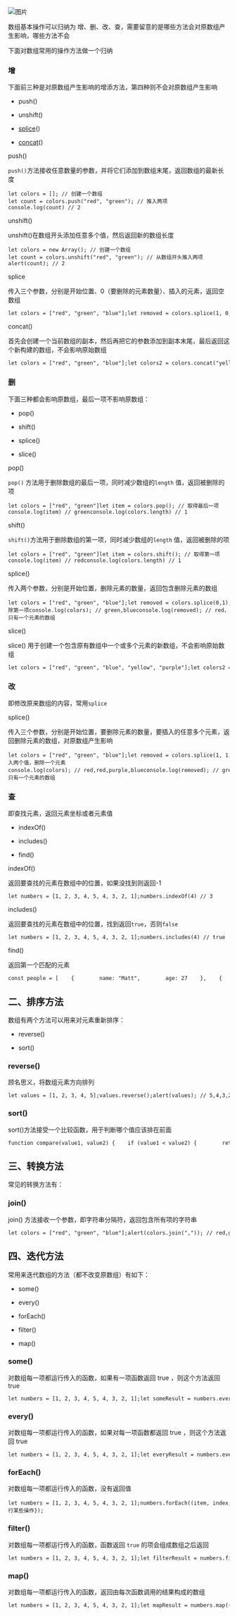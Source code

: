 ![图片](https://img-blog.csdnimg.cn/img_convert/aead4d51cdce9804d21a5d7b4e104002.png)

数组基本操作可以归纳为 增、删、改、查，需要留意的是哪些方法会对原数组产生影响，哪些方法不会

下面对数组常用的操作方法做一个归纳

### 增

下面前三种是对原数组产生影响的增添方法，第四种则不会对原数组产生影响

-   push()
    
-   unshift()
    
-   [splice](https://so.csdn.net/so/search?q=splice&spm=1001.2101.3001.7020)()
    
-   [concat](https://so.csdn.net/so/search?q=concat&spm=1001.2101.3001.7020)()
    

push()

`push()`方法接收任意数量的参数，并将它们添加到数组末尾，返回数组的最新长度

```cobol
let colors = []; // 创建一个数组let count = colors.push("red", "green"); // 推入两项console.log(count) // 2
```

unshift()

unshift()在数组开头添加任意多个值，然后返回新的数组长度

```cobol
let colors = new Array(); // 创建一个数组let count = colors.unshift("red", "green"); // 从数组开头推入两项alert(count); // 2
```

splice

传入三个参数，分别是开始位置、0（要删除的元素数量）、插入的元素，返回空数组

```cobol
let colors = ["red", "green", "blue"];let removed = colors.splice(1, 0, "yellow", "orange")console.log(colors) // red,yellow,orange,green,blueconsole.log(removed) // []
```

concat()

首先会创建一个当前数组的副本，然后再把它的参数添加到副本末尾，最后返回这个新构建的数组，不会影响原始数组

```cobol
let colors = ["red", "green", "blue"];let colors2 = colors.concat("yellow", ["black", "brown"]);console.log(colors); // ["red", "green","blue"]console.log(colors2); // ["red", "green", "blue", "yellow", "black", "brown"]
```

### 删

下面三种都会影响原数组，最后一项不影响原数组：

-   pop()
    
-   shift()
    
-   splice()
    
-   slice()
    

pop()

`pop()` 方法用于删除数组的最后一项，同时减少数组的`length` 值，返回被删除的项

```cobol
let colors = ["red", "green"]let item = colors.pop(); // 取得最后一项console.log(item) // greenconsole.log(colors.length) // 1
```

shift()

`shift()`方法用于删除数组的第一项，同时减少数组的`length` 值，返回被删除的项

```cobol
let colors = ["red", "green"]let item = colors.shift(); // 取得第一项console.log(item) // redconsole.log(colors.length) // 1
```

splice()

传入两个参数，分别是开始位置，删除元素的数量，返回包含删除元素的数组

```cobol
let colors = ["red", "green", "blue"];let removed = colors.splice(0,1); // 删除第一项console.log(colors); // green,blueconsole.log(removed); // red，只有一个元素的数组
```

slice()

slice() 用于创建一个包含原有数组中一个或多个元素的新数组，不会影响原始数组

```cobol
let colors = ["red", "green", "blue", "yellow", "purple"];let colors2 = colors.slice(1);let colors3 = colors.slice(1, 4);console.log(colors)   // red,green,blue,yellow,purpleconcole.log(colors2); // green,blue,yellow,purpleconcole.log(colors3); // green,blue,yellow
```

### 改

即修改原来数组的内容，常用`splice`

splice()

传入三个参数，分别是开始位置，要删除元素的数量，要插入的任意多个元素，返回删除元素的数组，对原数组产生影响

```cobol
let colors = ["red", "green", "blue"];let removed = colors.splice(1, 1, "red", "purple"); // 插入两个值，删除一个元素console.log(colors); // red,red,purple,blueconsole.log(removed); // green，只有一个元素的数组
```

### 查

即查找元素，返回元素坐标或者元素值

-   indexOf()
    
-   includes()
    
-   find()
    

indexOf()

返回要查找的元素在数组中的位置，如果没找到则返回-1

```cobol
let numbers = [1, 2, 3, 4, 5, 4, 3, 2, 1];numbers.indexOf(4) // 3
```

includes()

返回要查找的元素在数组中的位置，找到返回`true`，否则`false`

```cobol
let numbers = [1, 2, 3, 4, 5, 4, 3, 2, 1];numbers.includes(4) // true
```

find()

返回第一个匹配的元素

```cobol
const people = [    {        name: "Matt",        age: 27    },    {        name: "Nicholas",        age: 29    }];people.find((element, index, array) => element.age < 28) // // {name: "Matt", age: 27}
```

## 二、排序方法

数组有两个方法可以用来对元素重新排序：

-   reverse()
    
-   sort()
    

### reverse()

顾名思义，将数组元素方向排列

```cobol
let values = [1, 2, 3, 4, 5];values.reverse();alert(values); // 5,4,3,2,1
```

### sort()

sort()方法接受一个比较函数，用于判断哪个值应该排在前面

```cobol
function compare(value1, value2) {    if (value1 < value2) {        return -1;    } else if (value1 > value2) {        return 1;    } else {        return 0;    }}let values = [0, 1, 5, 10, 15];values.sort(compare);alert(values); // 0,1,5,10,15
```

## 三、转换方法

常见的转换方法有：

### join()

join() 方法接收一个参数，即字符串分隔符，返回包含所有项的字符串

```cobol
let colors = ["red", "green", "blue"];alert(colors.join(",")); // red,green,bluealert(colors.join("||")); // red||green||blue
```

## 四、迭代方法

常用来迭代数组的方法（都不改变原数组）有如下：

-   some()
    
-   every()
    
-   forEach()
    
-   filter()
    
-   map()
    

### some()

对数组每一项都运行传入的函数，如果有一项函数返回 true ，则这个方法返回 true

```cobol
let numbers = [1, 2, 3, 4, 5, 4, 3, 2, 1];let someResult = numbers.every((item, index, array) => item > 2);console.log(someResult) // true
```

### every()

对数组每一项都运行传入的函数，如果对每一项函数都返回 true ，则这个方法返回 true

```cobol
let numbers = [1, 2, 3, 4, 5, 4, 3, 2, 1];let everyResult = numbers.every((item, index, array) => item > 2);console.log(everyResult) // false
```

### forEach()

对数组每一项都运行传入的函数，没有返回值

```cobol
let numbers = [1, 2, 3, 4, 5, 4, 3, 2, 1];numbers.forEach((item, index, array) => {    // 执行某些操作});
```

### filter()

对数组每一项都运行传入的函数，函数返回 `true` 的项会组成数组之后返回

```cobol
let numbers = [1, 2, 3, 4, 5, 4, 3, 2, 1];let filterResult = numbers.filter((item, index, array) => item > 2);console.log(filterResult); // 3,4,5,4,3
```

### map()

对数组每一项都运行传入的函数，返回由每次函数调用的结果构成的数组

```cobol
let numbers = [1, 2, 3, 4, 5, 4, 3, 2, 1];let mapResult = numbers.map((item, index, array) => item * 2);console.log(mapResult) // 2,4,6,8,10,8,6,4,2
```